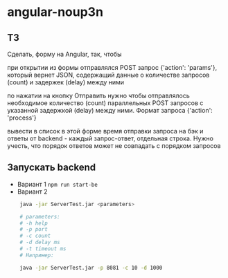 # angular-noup3n

## ТЗ

Сделать, форму на Angular, так, чтобы

при открытии из формы отправлялся POST запрос {'action': 'params'}, который вернет JSON, содержащий данные о количестве запросов (count) и задержек (delay) между ними

по нажатии на кнопку Отправить нужно чтобы отправлялось необходимое количество (count) параллельных POST запросов с указанной задержкой (delay) между ними. Формат запроса {'action': 'process'}

вывести в список в этой форме время отправки запроса на бэк и ответы от backend - каждый запрос-ответ, отдельная строка. Нужно учесть, что порядок ответов может не совпадать с порядком запросов

## Запускать backend 

 * Вариант 1 `npm run start-be`
 * Вариант 2
```bash
	java -jar ServerTest.jar <parameters>

	# parameters:
	# -h help
	# -p port
	# -c count
	# -d delay ms
	# -t timeout ms
	# Например:

	java -jar ServerTest.jar -p 8081 -c 10 -d 1000
```
